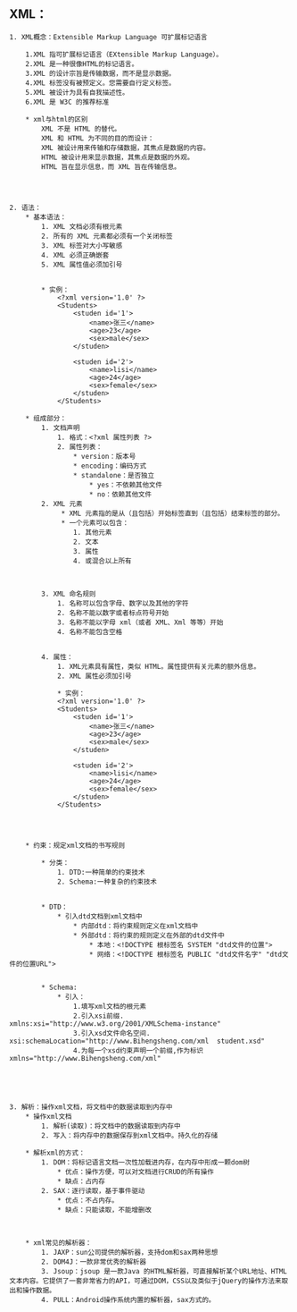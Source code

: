 
## XML：
	1. XML概念：Extensible Markup Language 可扩展标记语言

		1.XML 指可扩展标记语言（EXtensible Markup Language）。
		2.XML 是一种很像HTML的标记语言。	
		3.XML 的设计宗旨是传输数据，而不是显示数据。
		4.XML 标签没有被预定义。您需要自行定义标签。
		5.XML 被设计为具有自我描述性。
		6.XML 是 W3C 的推荐标准
		
		* xml与html的区别
			XML 不是 HTML 的替代。
			XML 和 HTML 为不同的目的而设计：
			XML 被设计用来传输和存储数据，其焦点是数据的内容。
			HTML 被设计用来显示数据，其焦点是数据的外观。
			HTML 旨在显示信息，而 XML 旨在传输信息。
			

		

	2. 语法：
		* 基本语法：
			1. XML 文档必须有根元素
			2. 所有的 XML 元素都必须有一个关闭标签
			3. XML 标签对大小写敏感
			4. XML 必须正确嵌套
			5. XML 属性值必须加引号
	
		
			* 实例：
				<?xml version='1.0' ?>
				<Students>
					<studen id='1'>
						<name>张三</name>
						<age>23</age>
						<sex>male</sex>
					</studen>
					
					<studen id='2'>
						<name>lisi</name>
						<age>24</age>
						<sex>female</sex>
					</studen>
				</Students>
				
		* 组成部分：
			1. 文档声明
				1. 格式：<?xml 属性列表 ?>
				2. 属性列表：
					* version：版本号
					* encoding：编码方式
					* standalone：是否独立
						* yes：不依赖其他文件
						* no：依赖其他文件
			2. XML 元素
				 * XML 元素指的是从（且包括）开始标签直到（且包括）结束标签的部分。
				 * 一个元素可以包含：
					1. 其他元素
					2. 文本
					3. 属性
					4. 或混合以上所有
				
				
		
			3. XML 命名规则
				1. 名称可以包含字母、数字以及其他的字符
				2. 名称不能以数字或者标点符号开始
				3. 名称不能以字母 xml（或者 XML、Xml 等等）开始
				4. 名称不能包含空格
				

			4. 属性：
				1. XML元素具有属性，类似 HTML。属性提供有关元素的额外信息。
				2. XML 属性必须加引号
				
				* 实例：
				<?xml version='1.0' ?>
				<Students>
					<studen id='1'>
						<name>张三</name>
						<age>23</age>
						<sex>male</sex>
					</studen>
					
					<studen id='2'>
						<name>lisi</name>
						<age>24</age>
						<sex>female</sex>
					</studen>
				</Students>

	

	
		* 约束：规定xml文档的书写规则
		
			* 分类：
				1. DTD:一种简单的约束技术
				2. Schema:一种复杂的约束技术


			* DTD：
				* 引入dtd文档到xml文档中
					* 内部dtd：将约束规则定义在xml文档中
					* 外部dtd：将约束的规则定义在外部的dtd文件中
						* 本地：<!DOCTYPE 根标签名 SYSTEM "dtd文件的位置">
						* 网络：<!DOCTYPE 根标签名 PUBLIC "dtd文件名字" "dtd文件的位置URL">


			* Schema:
				* 引入：
					1.填写xml文档的根元素
					2.引入xsi前缀.  xmlns:xsi="http://www.w3.org/2001/XMLSchema-instance"
					3.引入xsd文件命名空间.  xsi:schemaLocation="http://www.Bihengsheng.com/xml  student.xsd"
					4.为每一个xsd约束声明一个前缀,作为标识  xmlns="http://www.Bihengsheng.com/xml" 

				
	
	

	3. 解析：操作xml文档，将文档中的数据读取到内存中
		* 操作xml文档
			1. 解析(读取)：将文档中的数据读取到内存中
			2. 写入：将内存中的数据保存到xml文档中。持久化的存储

		* 解析xml的方式：
			1. DOM：将标记语言文档一次性加载进内存，在内存中形成一颗dom树
				* 优点：操作方便，可以对文档进行CRUD的所有操作
				* 缺点：占内存
			2. SAX：逐行读取，基于事件驱动
				* 优点：不占内存。
				* 缺点：只能读取，不能增删改


		
		* xml常见的解析器：
			1. JAXP：sun公司提供的解析器，支持dom和sax两种思想
			2. DOM4J：一款非常优秀的解析器
			3. Jsoup：jsoup 是一款Java 的HTML解析器，可直接解析某个URL地址、HTML文本内容。它提供了一套非常省力的API，可通过DOM，CSS以及类似于jQuery的操作方法来取出和操作数据。
			4. PULL：Android操作系统内置的解析器，sax方式的。

